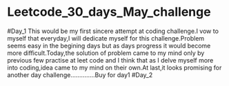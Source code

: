 # Leetcode_30_days_May_challenge
#Day_1
This would be my first sincere  attempt at coding challenge.I vow to myself that everyday,I will dedicate myself for this challenge.Problem seems easy in the begining days but as days progress it would become more difficult.Today,the solution of problem came to my mind only by previous few practise at leet code and I think that as I delve myself more into coding,idea came to my mind on their own.At last,it looks promising for another day challenge..............Buy for day1
#Day_2
